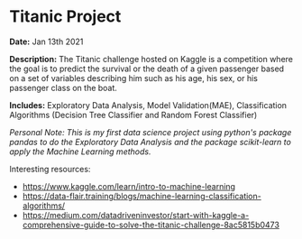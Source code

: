 # Titanic Project

**Date:** Jan 13th 2021

**Description:** The Titanic challenge hosted on Kaggle is a competition where the goal is to predict the survival or the death of a given passenger based on a set of variables describing him such as his age, his sex, or his passenger class on the boat.

**Includes:** Exploratory Data Analysis, Model Validation(MAE), Classification Algorithms (Decision Tree Classifier and Random Forest Classifier)

*Personal Note: This is my first data science project using python's package pandas to do the Exploratory Data Analysis and the package scikit-learn to apply the Machine Learning methods.*

Interesting resources: 
* https://www.kaggle.com/learn/intro-to-machine-learning
* https://data-flair.training/blogs/machine-learning-classification-algorithms/
* https://medium.com/datadriveninvestor/start-with-kaggle-a-comprehensive-guide-to-solve-the-titanic-challenge-8ac5815b0473
